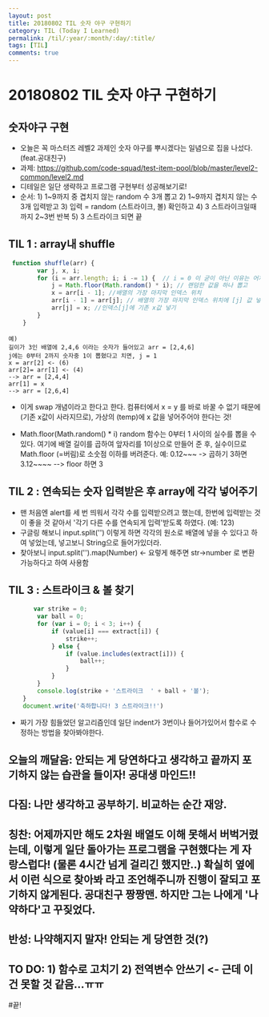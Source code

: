 ```yaml
---
layout: post
title: 20180802 TIL 숫자 야구 구현하기
category: TIL (Today I Learned)
permalink: /til/:year/:month/:day/:title/
tags: [TIL]
comments: true
---
```


# 20180802 TIL 숫자 야구 구현하기

## 숫자야구 구현
- 오늘은 꼭 마스터즈 레벨2 과제인 숫자 야구를 뿌시겠다는 일념으로 집을 나섰다. (feat.공대친구)
- 과제: https://github.com/code-squad/test-item-pool/blob/master/level2-common/level2.md
- 디테일은 일단 생략하고 프로그램 구현부터 성공해보기로! 
- 순서:  1) 1~9까지 중 겹치지 않는 random 수 3개 뽑고 
        2) 1~9까지 겹치지 않는 수 3개 입력받고 
        3) 입력 = random (스트라이크, 볼) 확인하고 
        4) 3 스트라이크일때까지 2~3번 반복 
        5) 3 스트라이크 되면 끝

## TIL 1 : array내 shuffle

```javascript
 function shuffle(arr) {
        var j, x, i;
        for (i = arr.length; i; i -= 1) {  // i = 0 이 굳이 아닌 이유는 어차피 나중에 0이 되니까. 
            j = Math.floor(Math.random() * i); // 랜덤한 값을 하나 뽑고
            x = arr[i - 1]; //배열의 가장 마지막 인덱스 위치
            arr[i - 1] = arr[j]; // 배열의 가장 마지막 인덱스 위치에 [j] 값 넣기
            arr[j] = x; //인덱스[j]에 기존 x값 넣기
        }
    }
```

```text
예) 
길이가 3인 배열에 2,4,6 이라는 숫자가 들어있고 arr = [2,4,6]
j에는 0부터 2까지 숫자중 1이 뽑혔다고 치면, j = 1
x = arr[2] <- (6)
arr[2]= arr[1] <- (4)
--> arr = [2,4,4]
arr[1] = x
--> arr = [2,6,4]
```

- 이게 swap 개념이라고 한다고 한다.
컴퓨터에서 x = y 를 바로 바꿀 수 없기 때문에 (기존 x값이 사라지므로), 가상의 (temp)에 x 값을 넣어주어야 한다는 것!

- Math.floor(Math.random() * i)
random 함수는 0부터 1 사이의 실수를 뽑을 수 있다. 여기에 배열 길이를 곱하여 앞자리를 1이상으로 만들어 준 후, 실수이므로 Math.floor (=버림)로 소숫점 이하를 버려준다. 예: 0.12~~~ -> 곱하기 3하면 3.12~~~~ --> floor 하면 3

## TIL 2 : 연속되는 숫자 입력받은 후 array에 각각 넣어주기

- 맨 처음엔 alert를 세 번 띄워서 각각 수를 입력받으려고 했는데, 한번에 입력받는 것이 좋을 것 같아서 '각기 다른 수를 연속되게 입력'받도록 하였다. (예: 123)
- 구글링 해보니 input.split('') 이렇게 하면 각각의 원소로 배열에 넣을 수 있다고 하여 넣었는데, 넣고보니 String으로 들어가있더라.
- 찾아보니 input.split('').map(Number) <- 요렇게 해주면 str->number 로 변환가능하다고 하여 사용함

## TIL 3 : 스트라이크 & 볼 찾기

```javascript
       var strike = 0;
        var ball = 0;
        for (var i = 0; i < 3; i++) {
            if (value[i] === extract[i]) {
                strike++;
            } else {
                if (value.includes(extract[i])) {
                    ball++;
                }
            }
        }
        console.log(strike + '스트라이크  ' + ball + '볼');
    }
    document.write('축하합니다! 3 스트라이크!!')
```

- 짜기 가장 힘들었던 알고리즘인데 일단 indent가 3번이나 들어가있어서 함수로 수정하는 방법을 찾아봐야한다. 

## 오늘의 깨달음: 안되는 게 당연하다고 생각하고 끝까지 포기하지 않는 습관을 들이자! 공대생 마인드!! 
## 다짐: 나만 생각하고 공부하기. 비교하는 순간 재앙. 
## 칭찬: 어제까지만 해도 2차원 배열도 이해 못해서 버벅거렸는데, 이렇게 일단 돌아가는 프로그램을 구현했다는 게 자랑스럽다! (물론 4시간 넘게 걸리긴 했지만..) 확실히 옆에서 이런 식으로 찾아봐 라고 조언해주니까 진행이 잘되고 포기하지 않게된다. 공대친구 짱짱맨. 하지만 그는 나에게 '나약하다'고 꾸짖었다. 
## 반성: 나약해지지 말자! 안되는 게 당연한 것(?)
## TO DO: 1) 함수로 고치기 2) 전역변수 안쓰기 <- 근데 이건 못할 것 같음...ㅠㅠ


#끝!


